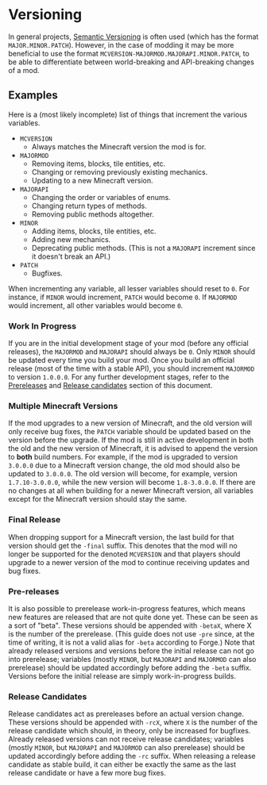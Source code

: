 Versioning
==========

In general projects, [Semantic Versioning](https://semver.org/) is often used (which has the format `MAJOR.MINOR.PATCH`). However, in the case of modding it may be more beneficial to use the format `MCVERSION-MAJORMOD.MAJORAPI.MINOR.PATCH`, to be able to differentiate between world-breaking and API-breaking changes of a mod.

Examples
--------

Here is a (most likely incomplete) list of things that increment the various variables.

* `MCVERSION`
	* Always matches the Minecraft version the mod is for.
* `MAJORMOD`
	* Removing items, blocks, tile entities, etc.
	* Changing or removing previously existing mechanics.
	* Updating to a new Minecraft version.
* `MAJORAPI`
	* Changing the order or variables of enums.
	* Changing return types of methods.
	* Removing public methods altogether.
* `MINOR`
	* Adding items, blocks, tile entities, etc.
	* Adding new mechanics.
	* Deprecating public methods. (This is not a `MAJORAPI` increment since it doesn't break an API.)
* `PATCH`
	* Bugfixes.

When incrementing any variable, all lesser variables should reset to `0`. For instance, if `MINOR` would increment, `PATCH` would become `0`. If `MAJORMOD` would increment, all other variables would become `0`.

### Work In Progress

If you are in the initial development stage of your mod (before any official releases), the `MAJORMOD` and `MAJORAPI` should always be `0`. Only `MINOR` should be updated every time you build your mod. Once you build an official release (most of the time with a stable API), you should increment `MAJORMOD` to version `1.0.0.0`. For any further development stages, refer to the [Prereleases](#prereleases) and [Release candidates](#release-candidates) section of this document.

### Multiple Minecraft Versions

If the mod upgrades to a new version of Minecraft, and the old version will only receive bug fixes, the `PATCH` variable should be updated based on the version before the upgrade. If the mod is still in active development in both the old and the new version of Minecraft, it is advised to append the version to **both** build numbers. For example, if the mod is upgraded to version `3.0.0.0` due to a Minecraft version change, the old mod should also be updated to `3.0.0.0`. The old version will become, for example, version `1.7.10-3.0.0.0`, while the new version will become `1.8-3.0.0.0`. If there are no changes at all when building for a newer Minecraft version, all variables except for the Minecraft version should stay the same.

### Final Release

When dropping support for a Minecraft version, the last build for that version should get the `-final` suffix. This denotes that the mod will no longer be supported for the denoted `MCVERSION` and that players should upgrade to a newer version of the mod to continue receiving updates and bug fixes.

### Pre-releases

It is also possible to prerelease work-in-progress features, which means new features are released that are not quite done yet. These can be seen as a sort of "beta". These versions should be appended with `-betaX`, where X is the number of the prerelease. (This guide does not use `-pre` since, at the time of writing, it is not a valid alias for `-beta` according to Forge.) Note that already released versions and versions before the initial release can not go into prerelease; variables (mostly `MINOR`, but `MAJORAPI` and `MAJORMOD` can also prerelease) should be updated accordingly before adding the `-beta` suffix. Versions before the initial release are simply work-in-progress builds.

### Release Candidates

Release candidates act as prereleases before an actual version change. These versions should be appended with `-rcX`, where `X` is the number of the release candidate which should, in theory, only be increased for bugfixes. Already released versions can not receive release candidates; variables (mostly `MINOR`, but `MAJORAPI` and `MAJORMOD` can also prerelease)  should be updated accordingly before adding the `-rc` suffix. When releasing a release candidate as stable build, it can either be exactly the same as the last release candidate or have a few more bug fixes.
